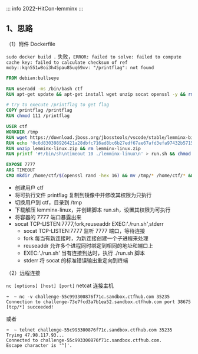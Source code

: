 ::: info
2022-HitCon-lemminx
:::

## 1、思路

（1）附件 Dockerfile

`sudo docker build .` 失败，`ERROR: failed to solve: failed to compute cache key: failed to calculate checksum of ref moby::kqn551w8oi3h45pau85uq69xv: "/printflag": not found`

```dockerfile
FROM debian:bullseye

RUN useradd -ms /bin/bash ctf
RUN apt-get update && apt-get install wget unzip socat openssl -y && rm -rf /var/lib/apt/lists/*

# try to execute /printflag to get flag
COPY printflag /printflag
RUN chmod 111 /printflag

USER ctf
WORKDIR /tmp
RUN wget https://download.jboss.org/jbosstools/vscode/stable/lemminx-binary/0.19.1-541/lemminx-linux.zip
RUN echo '0c6d830398926421a28dbfc716ad8bc6b27edf67ae67afd3efa97432b5715922 lemminx-linux.zip' | sha256sum -c
RUN unzip lemminx-linux.zip && rm lemminx-linux.zip
RUN printf '#!/bin/sh\ntimeout 10 ./lemminx-linux\n' > run.sh && chmod +x run.sh

EXPOSE 7777
ARG TIMEOUT
CMD mkdir /home/ctf/$(openssl rand -hex 16) && mv /tmp/* /home/ctf/* && cd /home/ctf/* && timeout ${TIMEOUT} socat TCP-LISTEN:7777,fork,reuseaddr EXEC:'./run.sh',stderr
```

- 创建用户 ctf
- 将可执行文件 printflag 复制到镜像中并修改其权限为只执行
- 切换用户到 ctf，目录到 /tmp
- 下载解压 lemminx-linux，并创建脚本 run.sh，设置其权限为可执行
- 将容器的 7777 端口暴露出来
- socat TCP-LISTEN:7777,fork,reuseaddr EXEC:'./run.sh',stderr
  - socat TCP-LISTEN:7777 监听 7777 端口，等待连接
  - fork 每当有新连接时，为新连接创建一个子进程来处理
  - reuseaddr 允许多个进程同时绑定到相同的地址和端口上
  - EXEC:'./run.sh' 当有连接到达时，执行 ./run.sh 脚本
  - stderr 将 socat 的标准错误输出重定向到终端

（2）远程连接

`nc [options] [host] [port]` netcat 连接主机

```shell
➜  ~ nc -v challenge-55c993300876f71c.sandbox.ctfhub.com 35235
Connection to challenge-73e7fcd3a7b1ea52.sandbox.ctfhub.com port 38675 [tcp/*] succeeded!
```

或者

```shell
➜  ~ telnet challenge-55c993300876f71c.sandbox.ctfhub.com 35235
Trying 47.98.117.93...
Connected to challenge-55c993300876f71c.sandbox.ctfhub.com.
Escape character is '^]'.
```